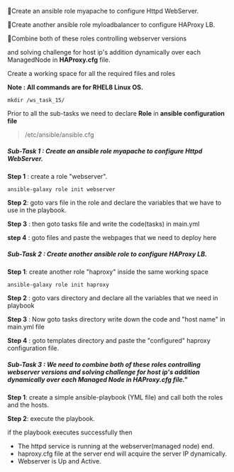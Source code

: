 🔅Create an ansible role myapache to configure Httpd WebServer.

🔅Create another ansible role myloadbalancer to configure HAProxy LB.

🔅Combine both of these roles controlling webserver versions

and solving challenge for host ip's addition dynamically over each ManagedNode in **HAProxy.cfg** file.

Create a working space for all the required files and roles

**Note : All commands are for RHEL8 Linux OS.**
```
mkdir /ws_task_15/
```

Prior to all the sub-tasks we need to declare **Role** in **ansible configuration file** 
> /etc/ansible/ansible.cfg  


##### **Sub-Task 1** : Create an ansible role myapache to configure Httpd WebServer.

**Step 1** : create a role "webserver".
```
ansible-galaxy role init webserver
```

**Step 2**: goto vars file in the role and declare the variables that we have to use in the playbook.


**Step 3** : then goto tasks file and write the code(tasks) in main.yml


**step 4** : goto files and paste the webpages that we need to deploy here


##### **Sub-Task 2** : Create another ansible role to configure HAProxy LB.

**Step 1**: create another role "haproxy" inside the same working space
```
ansible-galaxy role init haproxy
```

**Step 2** : goto vars directory and declare all the variables that we need in playbook


**Step 3** : Now goto tasks directory write down the code and "host name" in main.yml file


**Step 4** : goto templates directory and paste the "configured" haproxy configuration file.



##### **Sub-Task 3** : We need to combine both of these roles controlling webserver versions and solving challenge for host ip's addition dynamically over each Managed Node in HAProxy.cfg file."

**Step 1**: create a simple ansible-playbook (YML file) and call both the roles and the hosts.


**Step 2**: execute the playbook.

if the playbook executes successfully then

- The httpd service is running at the webserver(managed node) end.
- haproxy.cfg file at the server end will acquire the server IP dynamically.
- Webserver is Up and Active.

